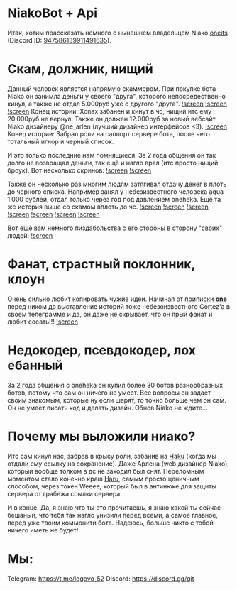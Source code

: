 # NiakoBot + Api
Итак, хотим прассказать немного о нынешнем владельцем Niako [oneits](https://github.com/oneitss) (Discord ID: [947586139911491635](https://discord.com/users/947586139911491635)). 

# Скам, должник, нищий
Данный человек является напрямую скаммером. При покупке бота Niako он занимла деньги у своего "друга", которого непосредественно кинул, а также не отдал 5.000руб уже с другого "друга".
[!screen](https://raw.githubusercontent.com/oneweeee/Niako/refs/heads/main/assets/ScamToXonax1.jpg)
[!screen](https://raw.githubusercontent.com/oneweeee/Niako/refs/heads/main/assets/ScamToXonax2.jpg)
[!screen](https://raw.githubusercontent.com/oneweeee/Niako/refs/heads/main/assets/ScamToXonax3.jpg)
Конец истории: Xonax забанен и кинут в чс, нищий итс ему 20.000руб не вернул.
Также он должен 12.000руб за новый вебсайт Niako дизайнеру @ne_arlen (лучший дизайнер интерфейсов <3).
[!screen](https://raw.githubusercontent.com/oneweeee/Niako/refs/heads/main/assets/ScamToArlenrww1.jpg)
Конец истории: Забрал роли на саппорт сервере бота, после чего тотальный игнор и черный список.

И это только последние нам помнящиеся. За 2 года общения он так долго не возвращал деньги, так ещё и нагло врал (итс просто нищий броук). Вот несколько скринов:
[!screen](https://raw.githubusercontent.com/oneweeee/Niako/refs/heads/main/assets/ScamToArlenrww1.jpg)
[!screen](https://raw.githubusercontent.com/oneweeee/Niako/refs/heads/main/assets/ScamToArlenrww2.jpg)

Также он несколько раз многим людям затягивал отдачу денег в плоть до черного списка. Например занял у небезизвестного человека aqua 1.000 рублей, отдал только через год под давлением oneheka. Ещё та же история выше со скамом вплоть до чс.
[!screen](https://raw.githubusercontent.com/oneweeee/Niako/refs/heads/main/assets/ScamToAqua1.png)
[!screen](https://raw.githubusercontent.com/oneweeee/Niako/refs/heads/main/assets/ScamToAqua2.png)
[!screen](https://raw.githubusercontent.com/oneweeee/Niako/refs/heads/main/assets/ScamToAqua3.png)
[!screen](https://raw.githubusercontent.com/oneweeee/Niako/refs/heads/main/assets/ScamToAqua4.png)
[!screen](https://raw.githubusercontent.com/oneweeee/Niako/refs/heads/main/assets/ScamToAqua5.png)
[!screen](https://raw.githubusercontent.com/oneweeee/Niako/refs/heads/main/assets/ScamToAqua6.png)
[!screen](https://raw.githubusercontent.com/oneweeee/Niako/refs/heads/main/assets/ScamToAqua7.png)

Вот ещё вам немного пиздабольства с его стороны в сторону "своих" людей:
[!screen](https://raw.githubusercontent.com/oneweeee/Niako/refs/heads/main/assets/ScamToArlenrww3.jpg)

# Фанат, страстный поклонник, клоун
Очень сильно любит копировать чужие идеи. Начиная от приписки **one** перед ником до выставление историй тоже небезоизвестного Cortez'a в своем телеграмме и да, он даже не скрывает, что он ярый фанат и любит сосать!!!
[!screen](https://raw.githubusercontent.com/oneweeee/Niako/refs/heads/main/assets/Fan.jpg)

# Недокодер, псевдокодер, лох ебанный
За 2 года общения с oneheka он купил более 30 ботов разнообразных ботов, потому что сам он ничего не умеет. Все вопросы он задает своим знакомым, которые ну если шарят, то точно больше чем он сам. Он не умеет писать код и делать дизайн. Обнов Niako не ждите...

# Почему мы выложили ниако?
Итс сам кинул нас, забрав в крысу роли, забанив на [Haku](https://discord.gg/haku) (когда мы отдали ему ссылку на сохранение). Даже Арлена (web дизайнер Niako), который вообще толком в дс не заходил был снят.
Переломным моментом стало конечно краш [Haru](https://discord.gg/kity), самым просто ценичным способом, через токен Weeee, который был в антинюке для защиты сервера от грабежа ссылки сервера.

И в конце. Да, я знаю что ты это прочитаешь, я знаю какой ты сейчас бешаный, что тебя так нагло унизили перед всеми, а самое главное, перед уже твоим комьюнити бота. Надеюсь, больше никто с тобой ничего иметь не будет!

# Мы:
Telegram: https://t.me/logovo_52
Discord: https://discord.gg/git